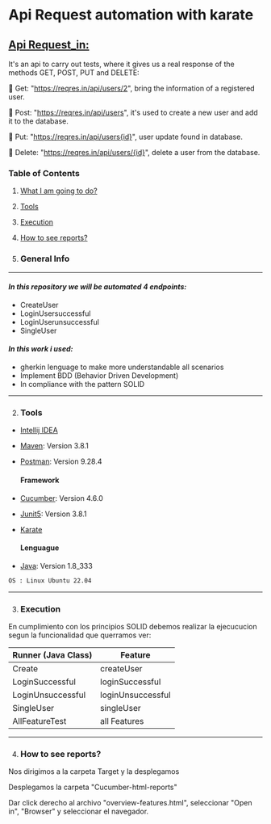 # Api Request automation with karate


## <u> Api Request_in: </u>

 It's an api to carry out tests, where it gives us a real response of the methods GET, POST, PUT and DELETE:

:pushpin: Get: "https://reqres.in/api/users/2", bring the information of a registered user.

:pushpin: Post: "https://reqres.in/api/users", it's used to create a new user and add it to the database.

:pushpin: Put: "https://reqres.in/api/users{id}", user update found in database.

:pushpin: Delete: "https://reqres.in/api/users/{id}", delete a user from the database.


### Table of Contents
1. [What I am going to do?](#general-info)
2. [Tools](#technologies)
3. [Execution](#execution)
4. [How to see reports?](#reports)


1. ### General Info

***

#### _In this repository we will be automated 4 endpoints:_
 <ul> 
<li>CreateUser
<li>LoginUsersuccessful
<li>LoginUserunsuccessful
<li>SingleUser 
</ul>

#### _In this work i used:_
* gherkin lenguage to make more understandable all scenarios
* Implement BDD (Behavior Driven Development)
* In compliance with the pattern SOLID

***

2. ### Tools 

* [Intellij IDEA](https://www.jetbrains.com/es-es/idea/)
* [Maven](https://mvnrepository.com/): Version 3.8.1
* [Postman](https://www.java.com/en/): Version 9.28.4

   #### Framework

* [Cucumber](https://cucumber.io/): Version 4.6.0
* [Junit5](https://junit.org/junit5/): Version 3.8.1
* [Karate]()

  #### Lenguague

* [Java](https://www.java.com/en/): Version 1.8_333

```bash
OS : Linux Ubuntu 22.04
```
***

3. ### Execution

En cumplimiento con los principios SOLID debemos realizar la ejecucucion segun la funcionalidad que querramos ver:

| Runner (Java Class) | Feature          |
|---------------------|------------------|
| Create              | createUser       |
| LoginSuccessful     | loginSuccessful  |
| LoginUnsuccessful   | loginUnsuccessful|
| SingleUser          | singleUser       |
| AllFeatureTest      | all Features     |

***

4. ### How to see reports?

Nos dirigimos a la carpeta Target y la desplegamos

Desplegamos la carpeta "Cucumber-html-reports"

Dar click derecho al archivo "overview-features.html", seleccionar "Open in", "Browser" y seleccionar el navegador.





